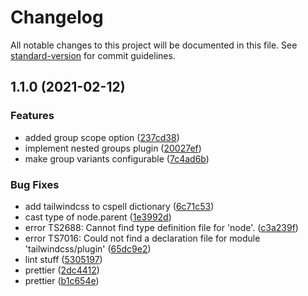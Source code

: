 # Changelog

All notable changes to this project will be documented in this file. See [standard-version](https://github.com/conventional-changelog/standard-version) for commit guidelines.

## 1.1.0 (2021-02-12)


### Features

* added group scope option ([237cd38](https://github.com/AndyOGo/tailwindcss-nested-groups/commit/237cd3808dd7bcfc12ae2e60bedd9da8f1dcd8a3))
* implement nested groups plugin ([20027ef](https://github.com/AndyOGo/tailwindcss-nested-groups/commit/20027ef3b101bb87b1a5c0f66f01d5181afccc1b))
* make group variants configurable ([7c4ad6b](https://github.com/AndyOGo/tailwindcss-nested-groups/commit/7c4ad6bd87b039bb8a1c7e8d04f1d994a59808f6))


### Bug Fixes

* add tailwindcss to cspell dictionary ([6c71c53](https://github.com/AndyOGo/tailwindcss-nested-groups/commit/6c71c5371d4a581cc52428e264f0c37b6180aa22))
* cast type of node.parent ([1e3992d](https://github.com/AndyOGo/tailwindcss-nested-groups/commit/1e3992db4568e99d0496078164323e0ddca838e5))
* error TS2688: Cannot find type definition file for 'node'. ([c3a239f](https://github.com/AndyOGo/tailwindcss-nested-groups/commit/c3a239fcf2482ebbd6dfc6a6a29bbf5b3cd85568))
* error TS7016: Could not find a declaration file for module 'tailwindcss/plugin' ([65dc9e2](https://github.com/AndyOGo/tailwindcss-nested-groups/commit/65dc9e284a43a0d62680ea1bd25c6ddd48ca5807))
* lint stuff ([5305197](https://github.com/AndyOGo/tailwindcss-nested-groups/commit/5305197f31fbbe97edf7029aec29a5d7c074eb32))
* prettier ([2dc4412](https://github.com/AndyOGo/tailwindcss-nested-groups/commit/2dc44127efd14b563f7b4e2142c05ecbfa166968))
* prettier ([b1c654e](https://github.com/AndyOGo/tailwindcss-nested-groups/commit/b1c654e0a584a1dcaa3b8bc7b1846a74d71ca75e))
